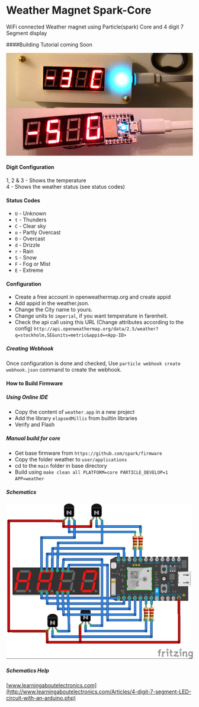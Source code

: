 Weather Magnet Spark-Core
=========================
WiFi connected Weather magnet using Particle(spark) Core
and 4 digit 7 Segment display

####Building Tutorial 
coming Soon

![Digit Config](https://github.com/zandegran/Weather_Magnet-SparkCore/raw/master/blob/magnet.JPG)<br/>
#### Digit Configuration
1, 2 & 3 	- 	Shows the temperature<br/>
4		- 	Shows the weather status (see status codes)<br/>
#### Status Codes
* `U`	-	Unknown
* `t`	-	Thunders
* `C`	-	Clear sky
* `o`	-	Partly Overcast
* `O`	-	Overcast
* `d`	-	Drizzle
* `r`	-	Rain
* `S`	-	Snow
* `F`	-	Fog or Mist
* `E`	-	Extreme


#### Configuration
* Create a free account in openweathermap.org and create appid
* Add appid in the weather.json.
* Change the City name to yours.
* Change units to `imperial`, if you want temperature in farenheit.
* Check the api call using this URL (Change attributes according to the config)
`http://api.openweathermap.org/data/2.5/weather?q=stockholm,SE&units=metric&appid=<App-ID>`

##### Creating Webhook
Once configuration is done and checked, Use `particle webhook create webhook.json` command to create the webhook.

#### How to Build Firmware
##### Using Online IDE
* Copy the content of `weather.app` in a new project
* Add the library `elapsedMillis` from builtin libraries
* Verify and Flash 

##### Manual build for core
* Get base firmware from `https://github.com/spark/firmware`
* Copy the folder weather to `user/applications`
* cd to the `main` folder in base directory
* Build using `make clean all PLATFORM=core PARTICLE_DEVELOP=1 APP=weather`

##### Schematics 
![Schematics](https://github.com/zandegran/Weather_Magnet-SparkCore/raw/master/schematics/Schmatics.jpg)<br/>
##### Schematics Help
[www.learningaboutelectronics.com](http://www.learningaboutelectronics.com/Articles/4-digit-7-segment-LED-circuit-with-an-arduino.php)
